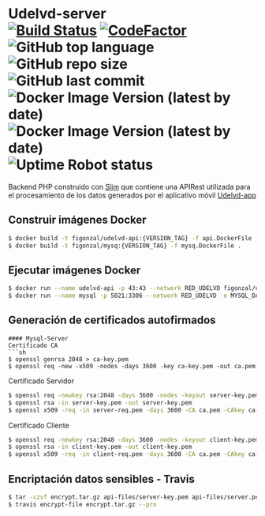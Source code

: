 # Udelvd-server <br/> [![Build Status](https://travis-ci.com/figonzal1/Udelvd-server.svg?branch=udelvd.tk)](https://travis-ci.com/figonzal1/Udelvd-server) [![CodeFactor](https://www.codefactor.io/repository/github/figonzal1/udelvd-server/badge)](https://www.codefactor.io/repository/github/figonzal1/udelvd-server) ![GitHub top language](https://img.shields.io/github/languages/top/figonzal1/Udelvd-server) ![GitHub repo size](https://img.shields.io/github/repo-size/figonzal1/Udelvd-server) ![GitHub last commit](https://img.shields.io/github/last-commit/figonzal1/Udelvd-server) ![Docker Image Version (latest by date)](https://img.shields.io/docker/v/figonzal/udelvd-api?label=Docker%20udelvd-api) ![Docker Image Version (latest by date)](https://img.shields.io/docker/v/figonzal/mysql?label=Docker%20mysql) ![Uptime Robot status](https://img.shields.io/uptimerobot/status/m784784797-355fdf5539abcc0df0dcd13c)

Backend PHP construido con [Slim](http://www.slimframework.com/) que contiene una APIRest utilizada para el procesamiento de los datos generados por el aplicativo móvil [Udelvd-app](https://github.com/figonzal1/Udelvd-app)

## Construir imágenes Docker
```sh
$ docker build -t figonzal/udelvd-api:{VERSION_TAG} -f api.DockerFile .
$ docker build -t figonzal/mysq:{VERSION_TAG} -f mysq.DockerFile .
```
## Ejecutar imágenes Docker
```sh
$ docker run --name udelvd-api -p 43:43 --network RED_UDELVD figonzal/udelvd-api:{VERSION_TAG}
$ docker run --name mysql -p 5021:3306 --network RED_UDELVD -e MYSQL_DATABASE={MYSQL_DATABASE} -e MYSQL_USER={MYSQL_USER} -e MYSQL_ROOT_PASSWORD={MYSQL_ROOT_PASSWORD} -e MYSQL_PASSWORD={MYSQL_PASSWORD} -d mysql:{VERSION_TAG}
```
## Generación de certificados autofirmados
```
#### Mysql-Server
Certificado CA
```sh
$ openssl genrsa 2048 > ca-key.pem
$ openssl req -new -x509 -nodes -days 3600 -key ca-key.pem -out ca.pem
```
Certificado Servidor
```sh
$ openssl req -newkey rsa:2048 -days 3600 -nodes -keyout server-key.pem -out server-req.pem
$ openssl rsa -in server-key.pem -out server-key.pem
$ openssl x509 -req -in server-req.pem -days 3600 -CA ca.pem -CAkey ca-key.pem -set_serial 01 -out server-cert.pem
```

Certificado Cliente
```sh
$ openssl req -newkey rsa:2048 -days 3600 -nodes -keyout client-key.pem -out client-req.pem
$ openssl rsa -in client-key.pem -out client-key.pem
$ openssl x509 -req -in client-req.pem -days 3600 -CA ca.pem -CAkey ca-key.pem -set_serial 01 -out client-cert.pem
```

## Encriptación datos sensibles - Travis
````sh
$ tar -czvf encrypt.tar.gz api-files/server-key.pem api-files/server.pem mysql-files/ .env udelvd-server-credentials.json
$ travis encrypt-file encrypt.tar.gz --pro
````
